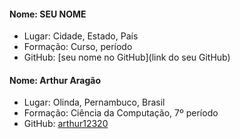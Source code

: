 
#### Nome: SEU NOME
- Lugar: Cidade, Estado, País
- Formação: Curso, período
- GitHub: [seu nome no GitHub](link do seu GitHub)

#### Nome: Arthur Aragão
- Lugar: Olinda, Pernambuco, Brasil
- Formação: Ciência da Computação, 7º período
- GitHub: [arthur12320](https://github.com/arthur12320)